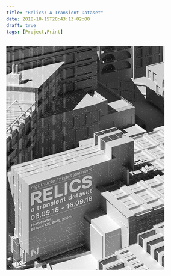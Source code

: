 ```yaml
---
title: "Relics: A Transient Dataset"
date: 2018-10-15T20:43:13+02:00
draft: true
tags: [Project,Print]
---
```

![relics poster](cover.jpg)
